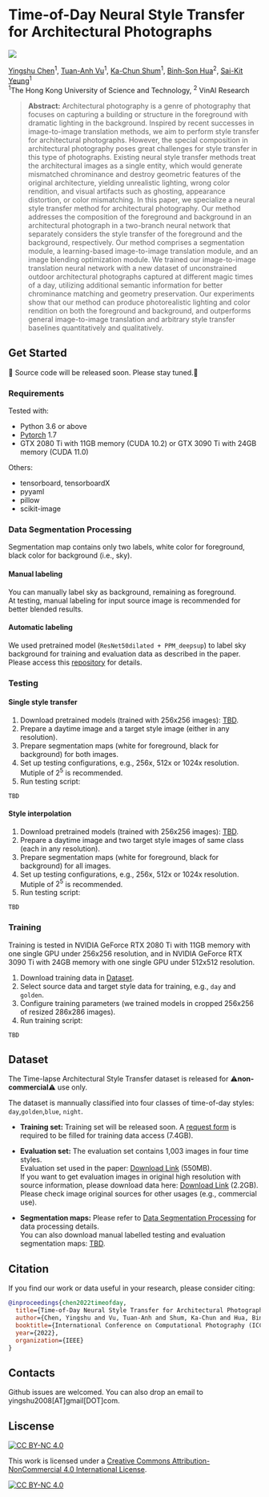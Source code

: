 # Time-of-Day Neural Style Transfer for Architectural Photographs


<a href="https://chenyingshu.github.io/time_of_day/"><img src="https://img.shields.io/badge/WEBSITE-Visit%20project%20page-blue?style=for-the-badge"></a>
<!-- <a href="https://github.com/hkust-vgd/architectural_style_transfer"><img src="https://img.shields.io/badge/CODE-Access%20Github-red?style=for-the-badge"></a> -->

[Yingshu Chen]()<sup>1</sup>,
[Tuan-Anh Vu]()<sup>1</sup>,
[Ka-Chun Shum]()<sup>1</sup>,
[Binh-Son Hua](https://sonhua.github.io/)<sup>2</sup>,
[Sai-Kit Yeung](https://www.saikit.org/)<sup>1</sup> <br>
<sup>1</sup>The Hong Kong University of Science and Technology, <sup>2</sup> VinAI Research

> **Abstract:** 
Architectural photography is a genre of photography that focuses on capturing a building or structure in the foreground with dramatic lighting in the background. Inspired by recent successes in image-to-image translation methods, we aim to perform style transfer for architectural photographs. However, the special composition in architectural photography poses great challenges for style transfer in this type of photographs. Existing neural style transfer methods treat the architectural images as a single entity, which would generate mismatched chrominance and destroy geometric features of the original architecture, yielding unrealistic lighting, wrong color rendition, and visual artifacts such as ghosting, appearance distortion, or color mismatching. In this paper, we specialize a neural style transfer method for architectural photography. Our method addresses the composition of the foreground and background in an architectural photograph in a two-branch neural network that separately considers the style transfer of the foreground and the background, respectively. Our method comprises a segmentation module, a learning-based image-to-image translation module, and an image blending optimization module. We trained our image-to-image translation neural network with a new dataset of unconstrained outdoor architectural photographs captured at different magic times of a day, utilizing additional semantic information for better chrominance matching and geometry preservation. Our experiments show that our method can produce photorealistic lighting and color rendition on both the foreground and background, and outperforms general image-to-image translation and arbitrary style transfer baselines quantitatively and qualitatively. 

## Get Started
:eyes: Source code will be released soon. Please stay tuned.:eyes:

### Requirements
<!-- Tested with Python 3.6 or above + Pytorch 1.6 + GTX 1080 Ti with 11GB memory (CUDA 10.1). <br> -->
Tested with:
- Python 3.6 or above
- [Pytorch](https://pytorch.org/) 1.7
- GTX 2080 Ti with 11GB memory (CUDA 10.2) or GTX 3090 Ti with 24GB memory (CUDA 11.0)

Others:
- tensorboard, tensorboardX
- pyyaml
- pillow
- scikit-image

### Data Segmentation Processing
Segmentation map contains only two labels, white color for foreground, black color for background (i.e., sky).

#### Manual labeling
You can manually label sky as background, remaining as foreground. <br>
At testing, manual labeling for input source image is recommended for better blended results.

#### Automatic labeling
We used pretrained model (`ResNet50dilated + PPM_deepsup`) to label sky background for training and evaluation data as described in the paper.
Please access this [repository](https://github.com/CSAILVision/semantic-segmentation-pytorch#supported-models) for details.

### Testing

#### Single style transfer
1. Download pretrained models (trained with 256x256 images): [TBD]().
2. Prepare a daytime image and a target style image (either in any resolution).
3. Prepare segmentation maps (white for foreground, black for background) for both images.
4. Set up testing configurations, e.g., 256x, 512x or 1024x resolution. Mutiple of $2^5$ is recommended.
5. Run testing script:
```
TBD
```

#### Style interpolation
1. Download pretrained models (trained with 256x256 images): [TBD]().
2. Prepare a daytime image and two target style images of same class (each in any resolution).
3. Prepare segmentation maps (white for foreground, black for background) for all images.
4. Set up testing configurations, e.g., 256x, 512x or 1024x resolution. Mutiple of $2^5$ is recommended.
5. Run testing script:
```
TBD
```


### Training
Training is tested in NVIDIA GeForce RTX 2080 Ti with 11GB memory with one single GPU under 256x256 resolution,
and in NVIDIA GeForce RTX 3090 Ti with 24GB memory with one single GPU under 512x512 resolution.

1. Download training data in [Dataset](#dataset).
2. Select source data and target style data for training, e.g., `day` and `golden`.
3. Configure training parameters (we trained models in cropped 256x256 of resized 286x286 images).
4. Run training script:
```
TBD
```

## Dataset
The Time-lapse Architectural Style Transfer dataset is released for :warning:**non-commercial**:warning: use only.

The dataset is mannually classified into four classes of time-of-day styles: `day`,`golden`,`blue`, `night`.

- **Training set:**
Training set will be released soon.
A [request form](https://forms.gle/wUrXgdWAEki73B9X9) is required to be filled for training data access (7.4GB).

- **Evaluation set:**
The evaluation set contains 1,003 images in four time styles. <br>
Evaluation set used in the paper: [Download Link](https://hkustconnect-my.sharepoint.com/:u:/g/personal/ychengw_connect_ust_hk/ERdVPaeZXgBNo0rluxa9qBwBSufzDo0y1Gy2bRRPNYNOPQ?e=aEtKPU) (550MB). <br>
If you want to get evaluation images in original high resolution with source information, please download data here: [Download Link](https://hkustconnect-my.sharepoint.com/:u:/g/personal/ychengw_connect_ust_hk/ERZUW4-GmPtNm3C2OacU_Y8BAVrMWah3cW5kJwvkvbbGKw?e=ZcnqgD) (2.2GB). Please check image original sources for other usages (e.g., commercial use).

- **Segmentation maps:**
Please refer to [Data Segmentation Processing](#data-segmentation-processing) for data processing details. <br>
You can also download manual labelled testing and evaluation segmentation maps: [TBD]().

## Citation
If you find our work or data useful in your research, please consider citing: 
```bibtex
@inproceedings{chen2022timeofday,
  title={Time-of-Day Neural Style Transfer for Architectural Photographs},
  author={Chen, Yingshu and Vu, Tuan-Anh and Shum, Ka-Chun and Hua, Binh-Son and Yeung, Sai-Kit},
  booktitle={International Conference on Computational Photography (ICCP)},
  year={2022},
  organization={IEEE}
}
```
## Contacts
Github issues are welcomed. You can also drop an email to yingshu2008[AT]gmail[DOT]com.

## Liscense
[![CC BY-NC 4.0][cc-by-nc-shield]][cc-by-nc]

This work is licensed under a
[Creative Commons Attribution-NonCommercial 4.0 International License][cc-by-nc].

[![CC BY-NC 4.0][cc-by-nc-image]][cc-by-nc]

[cc-by-nc]: https://creativecommons.org/licenses/by-nc/4.0/
[cc-by-nc-image]: https://licensebuttons.net/l/by-nc/4.0/88x31.png
[cc-by-nc-shield]: https://img.shields.io/badge/License-CC%20BY--NC%204.0-lightgrey.svg
